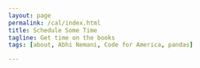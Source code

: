 ```yaml
---
layout: page
permalink: /cal/index.html
title: Schedule Some Time
tagline: Get time on the books
tags: [about, Abhi Nemani, Code for America, pandas]

---
```


<!-- Calendly inline widget begin -->
<div class="calendly-inline-widget" data-url="https://calendly.com/abhi-nemani?hide_landing_page_details=1" style="min-width:320px;height:630px;"></div>
<script type="text/javascript" src="https://assets.calendly.com/assets/external/widget.js"></script>
<!-- Calendly inline widget end -->
